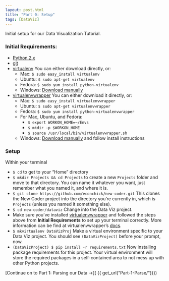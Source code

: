 ```yaml
---
layout: post.html
title: "Part 0: Setup"
tags: [DataViz]
---
```


Initial setup for our Data Visualization Tutorial.

### Initial Requirements:
* [Python 2.x](http://www.python.org/download/releases/2.7.3/)
* [git](http://git-scm.com/downloads)
* [virtualenv](http://pypi.python.org/pypi/virtualenv) You can either download directly, or:
	* Mac: `$ sudo easy_install virtualenv`
	* Ubuntu: `$ sudo apt-get virtualenv`
	* Fedora: `$ sudo yum install python-virtualenv`
	* Windows: [Download manually](http://pypi.python.org/pypi/virtualenv)
* [virtualenvwrapper](http://pypi.python.org/pypi/virtualenvwrapper) You can either download it directly, or:
	* Mac: `$ sudo easy_install virtualenvwrapper`
	* Ubuntu: `$ sudo apt-get virtualenvwrapper`
	* Fedora: `$ sudo yum install python-virtualenvwrapper`
	* For Mac, Ubuntu, and Fedora:
		* `$ export WORKON_HOME=~/Envs`
		* `$ mkdir -p $WORKON_HOME`
		* `$ source /usr/local/bin/virtualenvwrapper.sh`
	* Windows: [Download manually](http://pypi.python.org/pypi/virtualenvwrapper) and follow install instructions

### Setup
Within your terminal

* `$ cd` to get to your “Home” directory
* `$ mkdir Projects && cd Projects` to create a new `Projects` folder and move to that directory. You can name it whatever you want, just remember what you named it, and where it is.
* `$ git clone https://github.com/econchick/new-coder.git` This clones the New Coder project into the directory you’re currently in, which is `Projects` (unless you named it something else).
* `$ cd new-coder/dataviz` Change into the Data Viz project.
* Make sure you’ve installed [virtualenvwrapper](http://pypi.python.org/pypi/virtualenvwrapper) and followed the steps above from **Initial Requirements** to set up your terminal correctly.  More information can be find at virtualenvwrapper’s [docs](http://virtualenvwrapper.readthedocs.org/en/latest/).
* `$ mkvirtualenv DataVizProj` Make a virtual environment specific to your Data Viz project. You should see `(DataVizProject)` before your prompt, now.
* `(DataVizProject) $ pip install -r requirements.txt` Now installing package requirements for this project. Your virtual environment will store the required packages in a self-contained area to not mess up with other Python projects.

[Continue on to Part 1: Parsing our Data &rarr;]( {{ get_url("Part-1-Parse/")}})